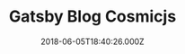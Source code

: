 ---
title: Gatsby Blog Cosmicjs
github: https://github.com/cosmicjs/gatsby-blog-cosmicjs
demo: https://gatsby-blog-cosmicjs.netlify.app/
author: null
ssg:
  - Gatsby
cms:
  - Cosmic
date: 2018-06-05T18:40:26.000Z
description: 🚀⚡️ Blazing fast blog built with Gatsby and Cosmic 🔥
draft: false
publish_date: '2018-06-05T18:40:26Z'
update_date: '2020-10-25T15:54:09Z'
github_star: 24
github_fork: 30
---